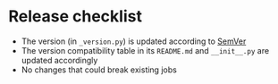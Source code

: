 # Release checklist

- The version (in `_version.py`) is updated according to [SemVer](https://semver.org/)
- The version compatibility table in its `README.md` and `__init__.py` are updated accordingly
- No changes that could break existing jobs
